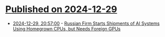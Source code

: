 # [Published on 2024-12-29](index.md)

* [2024-12-29, 20:57:00](https://soylentnews.org/article.pl?sid=24/12/28/180204&from=rss) - [Russian Firm Starts Shipments of AI Systems Using Homegrown CPUs, but Needs Foreign GPUs](https://soylentnews.org/article.pl?sid=24/12/28/180204&from=rss)

